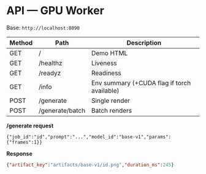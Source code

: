 
# API — GPU Worker

Base: `http://localhost:8090`

| Method | Path            | Description |
|--------|-----------------|-------------|
| GET    | /               | Demo HTML |
| GET    | /healthz        | Liveness |
| GET    | /readyz         | Readiness |
| GET    | /info           | Env summary (+CUDA flag if torch available) |
| POST   | /generate       | Single render |
| POST   | /generate/batch | Batch renders |

**/generate request**
```jsonc
{"job_id":"id","prompt":"...","model_id":"base-v1","params":{"frames":1}}
```

**Response**
```json
{"artifact_key":"artifacts/base-v1/id.png","duration_ms":245}
```
